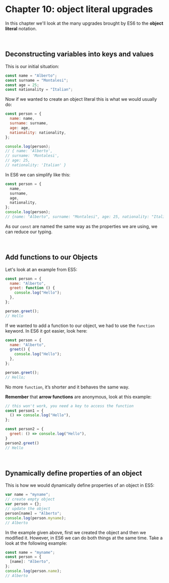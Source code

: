 # Chapter 10: object literal upgrades

In this chapter we'll look at the many upgrades brought by ES6 to the **object literal** notation.

&nbsp;

## Deconstructing variables into keys and values

This is our initial situation:

```javascript
const name = "Alberto";
const surname = "Montalesi";
const age = 25;
const nationality = "Italian";
```

Now if we wanted to create an object literal this is what we would usually do:

```javascript
const person = {
  name: name,
  surname: surname,
  age: age,
  nationality: nationality,
};

console.log(person);
// { name: 'Alberto',
// surname: 'Montalesi',
// age: 25,
// nationality: 'Italian' }
```

In ES6 we can simplify like this:

```javascript
const person = {
  name,
  surname,
  age,
  nationality,
};
console.log(person);
// {name: "Alberto", surname: "Montalesi", age: 25, nationality: "Italian"}
```

As our `const` are named the same way as the properties we are using, we can reduce our typing.

&nbsp;

## Add functions to our Objects

Let's look at an example from ES5:

```javascript
const person = {
  name: "Alberto",
  greet: function () {
    console.log("Hello");
  },
};

person.greet();
// Hello
```

If we wanted to add a function to our object, we had to use the `function` keyword. In ES6 it got easier, look here:

```javascript
const person = {
  name: "Alberto",
  greet() {
    console.log("Hello");
  },
};

person.greet();
// Hello;
```

No more `function`, it’s shorter and it behaves the same way.

**Remember** that **arrow functions** are anonymous, look at this example:

```javascript
// this won't work, you need a key to access the function
const person1 = {
  () => console.log("Hello"),
};

const person2 = {
  greet: () => console.log("Hello"),
}
person2.greet()
// Hello
```

&nbsp;

## Dynamically define properties of an object

This is how we would dynamically define properties of an object in ES5:

```javascript
var name = "myname";
// create empty object
var person = {};
// update the object
person[name] = "Alberto";
console.log(person.myname);
// Alberto
```

In the example given above, first we created the object and then we modified it. However, in ES6 we can do both things at the same time. Take a look at the following example:

```javascript
const name = "myname";
const person = {
  [name]: "Alberto",
};
console.log(person.name);
// Alberto
```
